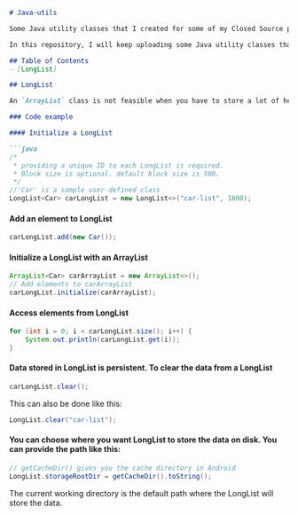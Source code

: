 
```markdown
# Java-utils

Some Java utility classes that I created for some of my Closed Source projects.

In this repository, I will keep uploading some Java utility classes that I've developed and used in my Closed Source projects.

## Table of Contents
- [LongList]

## LongList

An `ArrayList` class is not feasible when you have to store a lot of heavy objects in a list. The `LongList` class can easily store more than 100,000 elements in the form of an array in a memory-efficient way without compromising too much on read/write speed. The way this works is, it stores all the elements on the disk (secondary storage) and only stores a fixed number of elements (called a "block") into the memory. Every time you are accessing an element in `LongList`, you'll be reading it from the block (which is stored in the memory) and not from the disk. Hence the speed is not compromised. For example, if you have 500,000 elements stored in `LongList` and the block size that you've defined is 1000, then you'll be consuming the memory only for those 1000 elements and the rest of the elements will be on the disk.

### Code example

#### Initialize a LongList

```java
/*  
 * providing a unique ID to each LongList is required.  
 * Block size is optional. default block size is 500.  
 */  
//'Car' is a sample user-defined class
LongList<Car> carLongList = new LongList<>("car-list", 1000);
```

#### Add an element to LongList

```java
carLongList.add(new Car());
```

#### Initialize a LongList with an ArrayList

```java
ArrayList<Car> carArrayList = new ArrayList<>();
// Add elements to carArrayList
carLongList.initialize(carArrayList);
```

#### Access elements from LongList

```java
for (int i = 0; i < carLongList.size(); i++) { 	
    System.out.println(carLongList.get(i));  
}
```

#### Data stored in LongList is persistent. To clear the data from a LongList

```java
carLongList.clear();
```

This can also be done like this:

```java
LongList.clear("car-list");
```

#### You can choose where you want LongList to store the data on disk. You can provide the path like this:

```java
// getCacheDir() gives you the cache directory in Android
LongList.storageRootDir = getCacheDir().toString();
```

The current working directory is the default path where the LongList will store the data.

